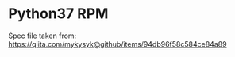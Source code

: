 Python37 RPM
============

Spec file taken from:
https://qiita.com/mykysyk@github/items/94db96f58c584ce84a89
